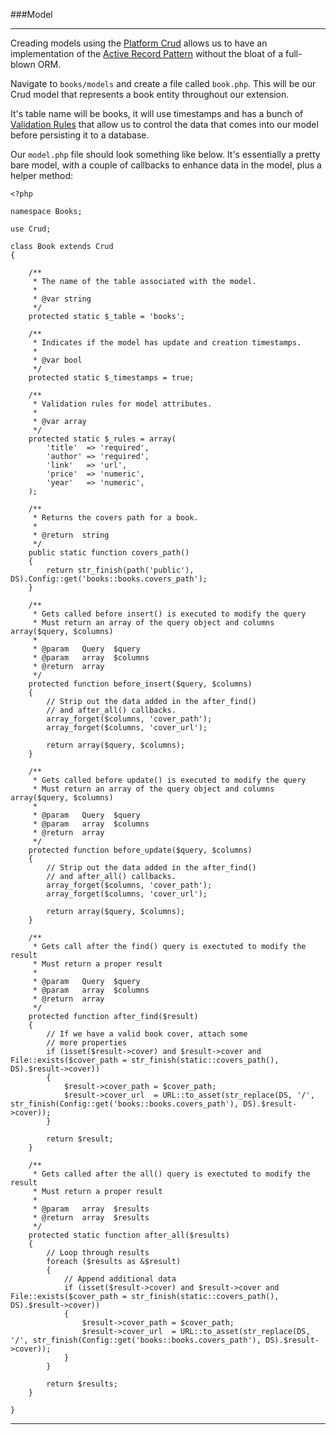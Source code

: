 ###Model

----------

Creading models using the [Platform Crud](/manuals/crud) allows us to have an implementation of the [Active Record Pattern](http://en.wikipedia.org/wiki/Active_record_pattern) without the bloat of a full-blown ORM.

Navigate to `books/models` and create a file called `book.php`. This will be our Crud model that represents a book entity throughout our extension.

It's table name will be books, it will use timestamps and has a bunch of [Validation Rules](http://laravel.com/docs/validation) that allow us to control the data that comes into our model before persisting it to a database.

Our `model.php` file should look something like below. It's essentially a pretty bare model, with a couple of callbacks to enhance data in the model, plus a helper method:

	<?php
	
	namespace Books;

	use Crud;
	
	class Book extends Crud
	{
	
		/**
		 * The name of the table associated with the model.
		 *
		 * @var string
		 */
		protected static $_table = 'books';
	
		/**
		 * Indicates if the model has update and creation timestamps.
		 *
		 * @var bool
		 */
		protected static $_timestamps = true;
	
		/**
		 * Validation rules for model attributes.
		 *
		 * @var array
		 */
		protected static $_rules = array(
			'title'  => 'required',
			'author' => 'required',
			'link'   => 'url',
			'price'  => 'numeric',
			'year'   => 'numeric',
		);
		
		/**
		 * Returns the covers path for a book.
		 *
		 * @return  string
		 */
		public static function covers_path()
		{
			return str_finish(path('public'), DS).Config::get('books::books.covers_path');
		}

		/**
		 * Gets called before insert() is executed to modify the query
		 * Must return an array of the query object and columns array($query, $columns)
		 *
		 * @param   Query  $query
		 * @param   array  $columns
		 * @return  array
		 */
		protected function before_insert($query, $columns)
		{
			// Strip out the data added in the after_find()
			// and after_all() callbacks.
			array_forget($columns, 'cover_path');
			array_forget($columns, 'cover_url');

			return array($query, $columns);
		}

		/**
		 * Gets called before update() is executed to modify the query
		 * Must return an array of the query object and columns array($query, $columns)
		 *
		 * @param   Query  $query
		 * @param   array  $columns
		 * @return  array
		 */
		protected function before_update($query, $columns)
		{
			// Strip out the data added in the after_find()
			// and after_all() callbacks.
			array_forget($columns, 'cover_path');
			array_forget($columns, 'cover_url');

			return array($query, $columns);
		}

		/**
		 * Gets call after the find() query is exectuted to modify the result
		 * Must return a proper result
		 *
		 * @param   Query  $query
		 * @param   array  $columns
		 * @return  array
		 */
		protected function after_find($result)
		{
			// If we have a valid book cover, attach some
			// more properties
			if (isset($result->cover) and $result->cover and File::exists($cover_path = str_finish(static::covers_path(), DS).$result->cover))
			{
				$result->cover_path = $cover_path;
				$result->cover_url  = URL::to_asset(str_replace(DS, '/', str_finish(Config::get('books::books.covers_path'), DS).$result->cover));
			}

			return $result;
		}

		/**
		 * Gets called after the all() query is exectuted to modify the result
		 * Must return a proper result
		 *
		 * @param   array  $results
		 * @return  array  $results
		 */
		protected static function after_all($results)
		{
			// Loop through results
			foreach ($results as &$result)
			{
				// Append additional data
				if (isset($result->cover) and $result->cover and File::exists($cover_path = str_finish(static::covers_path(), DS).$result->cover))
				{
					$result->cover_path = $cover_path;
					$result->cover_url  = URL::to_asset(str_replace(DS, '/', str_finish(Config::get('books::books.covers_path'), DS).$result->cover));
				}
			}

			return $results;
		}
	
	}


----------
